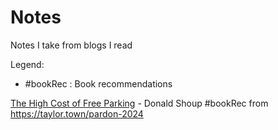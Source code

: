 # Notes

Notes I take from blogs I read

Legend:
- #bookRec : Book recommendations

[The High Cost of Free Parking](https://en.wikipedia.org/wiki/The_High_Cost_of_Free_Parking) - Donald Shoup #bookRec from <https://taylor.town/pardon-2024>
